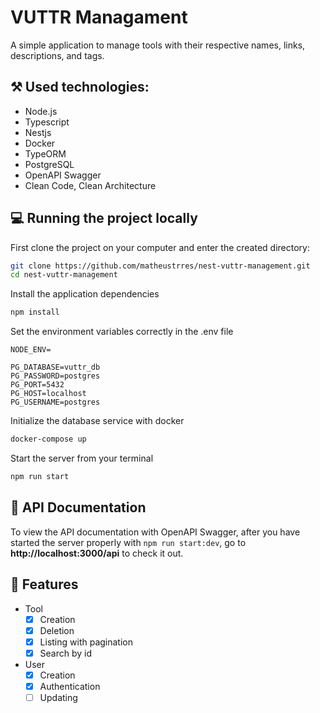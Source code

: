 # VUTTR Managament

A simple application to manage tools with their respective names, links, descriptions, and tags.

## ⚒ Used technologies:

- Node.js
- Typescript
- Nestjs
- Docker
- TypeORM
- PostgreSQL
- OpenAPI Swagger
- Clean Code, Clean Architecture

## 💻 Running the project locally

First clone the project on your computer and enter the created directory: 

```bash
git clone https://github.com/matheustrres/nest-vuttr-management.git
cd nest-vuttr-management
```

Install the application dependencies

```bash
npm install
```    

Set the environment variables correctly in the .env file

```env
NODE_ENV=

PG_DATABASE=vuttr_db
PG_PASSWORD=postgres
PG_PORT=5432
PG_HOST=localhost
PG_USERNAME=postgres
```

Initialize the database service with docker

```bash
docker-compose up
```

Start the server from your terminal

```bash
npm run start
```

## 🚩 API Documentation

To view the API documentation with OpenAPI Swagger, after you have started the server properly with `npm run start:dev`, go to **http://localhost:3000/api** to check it out.

## 🎲 Features

- Tool
    - [x]  Creation
    - [x]  Deletion
    - [x]  Listing with pagination
    - [x]  Search by id

- User
    - [x]  Creation
    - [x]  Authentication
    - [ ]  Updating
